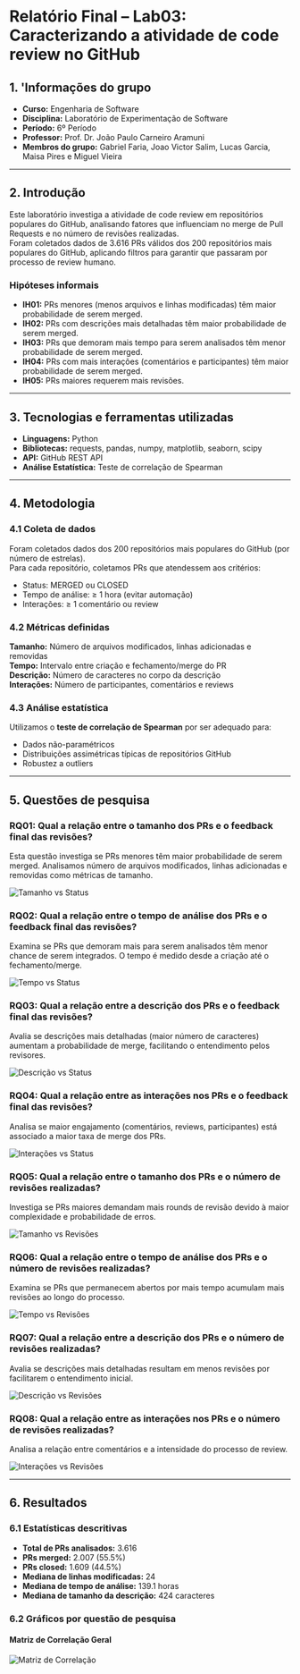 # Relatório Final – Lab03: Caracterizando a atividade de code review no GitHub

## 1. 'Informações do grupo
- **Curso:** Engenharia de Software  
- **Disciplina:** Laboratório de Experimentação de Software  
- **Período:** 6º Período  
- **Professor:** Prof. Dr. João Paulo Carneiro Aramuni  
- **Membros do grupo:** Gabriel Faria, Joao Victor Salim, Lucas Garcia, Maisa Pires e Miguel Vieira

---

## 2. Introdução
Este laboratório investiga a atividade de code review em repositórios populares do GitHub, analisando fatores que influenciam no merge de Pull Requests e no número de revisões realizadas.  
Foram coletados dados de 3.616 PRs válidos dos 200 repositórios mais populares do GitHub, aplicando filtros para garantir que passaram por processo de review humano.

### Hipóteses informais
- **IH01:** PRs menores (menos arquivos e linhas modificadas) têm maior probabilidade de serem merged.  
- **IH02:** PRs com descrições mais detalhadas têm maior probabilidade de serem merged.  
- **IH03:** PRs que demoram mais tempo para serem analisados têm menor probabilidade de serem merged.  
- **IH04:** PRs com mais interações (comentários e participantes) têm maior probabilidade de serem merged.  
- **IH05:** PRs maiores requerem mais revisões.

---

## 3. Tecnologias e ferramentas utilizadas
- **Linguagens:** Python  
- **Bibliotecas:** requests, pandas, numpy, matplotlib, seaborn, scipy  
- **API:** GitHub REST API  
- **Análise Estatística:** Teste de correlação de Spearman  

---

## 4. Metodologia
### 4.1 Coleta de dados
Foram coletados dados dos 200 repositórios mais populares do GitHub (por número de estrelas).  
Para cada repositório, coletamos PRs que atendessem aos critérios:
- Status: MERGED ou CLOSED
- Tempo de análise: ≥ 1 hora (evitar automação)  
- Interações: ≥ 1 comentário ou review

### 4.2 Métricas definidas
**Tamanho:** Número de arquivos modificados, linhas adicionadas e removidas  
**Tempo:** Intervalo entre criação e fechamento/merge do PR  
**Descrição:** Número de caracteres no corpo da descrição  
**Interações:** Número de participantes, comentários e reviews  

### 4.3 Análise estatística
Utilizamos o **teste de correlação de Spearman** por ser adequado para:
- Dados não-paramétricos
- Distribuições assimétricas típicas de repositórios GitHub
- Robustez a outliers


---

## 5. Questões de pesquisa

### RQ01: Qual a relação entre o tamanho dos PRs e o feedback final das revisões?
Esta questão investiga se PRs menores têm maior probabilidade de serem merged. Analisamos número de arquivos modificados, linhas adicionadas e removidas como métricas de tamanho.

![Tamanho vs Status](results/rq01_tamanho_vs_status.png)

### RQ02: Qual a relação entre o tempo de análise dos PRs e o feedback final das revisões?  
Examina se PRs que demoram mais para serem analisados têm menor chance de serem integrados. O tempo é medido desde a criação até o fechamento/merge.

![Tempo vs Status](results/rq02_tempo_vs_status.png)

### RQ03: Qual a relação entre a descrição dos PRs e o feedback final das revisões?
Avalia se descrições mais detalhadas (maior número de caracteres) aumentam a probabilidade de merge, facilitando o entendimento pelos revisores.

![Descrição vs Status](results/rq03_descricao_vs_status.png)

### RQ04: Qual a relação entre as interações nos PRs e o feedback final das revisões?
Analisa se maior engajamento (comentários, reviews, participantes) está associado a maior taxa de merge dos PRs.

![Interações vs Status](results/rq04_interacoes_vs_status.png)

### RQ05: Qual a relação entre o tamanho dos PRs e o número de revisões realizadas?
Investiga se PRs maiores demandam mais rounds de revisão devido à maior complexidade e probabilidade de erros.

![Tamanho vs Revisões](results/rq05_tamanho_vs_revisoes.png)

### RQ06: Qual a relação entre o tempo de análise dos PRs e o número de revisões realizadas?
Examina se PRs que permanecem abertos por mais tempo acumulam mais revisões ao longo do processo.

![Tempo vs Revisões](results/rq06_tempo_vs_revisoes.png)

### RQ07: Qual a relação entre a descrição dos PRs e o número de revisões realizadas?
Avalia se descrições mais detalhadas resultam em menos revisões por facilitarem o entendimento inicial.

![Descrição vs Revisões](results/rq07_descricao_vs_revisoes.png)

### RQ08: Qual a relação entre as interações nos PRs e o número de revisões realizadas?
Analisa a relação entre comentários e a intensidade do processo de review.

![Interações vs Revisões](results/rq08_interacoes_vs_revisoes.png)  

---

## 6. Resultados


### 6.1 Estatísticas descritivas
- **Total de PRs analisados:** 3.616
- **PRs merged:** 2.007 (55.5%)
- **PRs closed:** 1.609 (44.5%)
- **Mediana de linhas modificadas:** 24
- **Mediana de tempo de análise:** 139.1 horas
- **Mediana de tamanho da descrição:** 424 caracteres

### 6.2 Gráficos por questão de pesquisa



#### Matriz de Correlação Geral
![Matriz de Correlação](results/matriz_correlacao.png)
